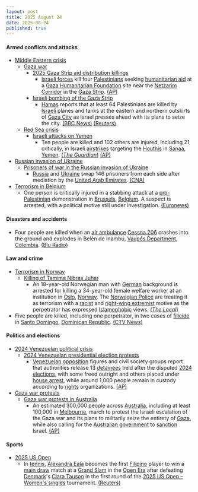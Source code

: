 ```yaml
---
layout: post
title: 2025 August 24
date: 2025-08-24
published: true
---
```



#### Armed conflicts and attacks

* [Middle Eastern crisis](https://en.wikipedia.org/wiki/Middle_Eastern_crisis_%282023%E2%80%93present%29 "Middle Eastern crisis (2023–present)")
  * [Gaza war](https://en.wikipedia.org/wiki/Gaza_war "Gaza war")
    * [2025 Gaza Strip aid distribution killings](https://en.wikipedia.org/wiki/2025_Gaza_Strip_aid_distribution_killings "2025 Gaza Strip aid distribution killings")
      * [Israeli forces](https://en.wikipedia.org/wiki/Israeli_Defence_Forces "Israeli Defence Forces") kill four [Palestinians](https://en.wikipedia.org/wiki/Palestinians "Palestinians") seeking [humanitarian aid](https://en.wikipedia.org/wiki/Humanitarian_aid "Humanitarian aid") at a [Gaza Humanitarian Foundation](https://en.wikipedia.org/wiki/Gaza_Humanitarian_Foundation "Gaza Humanitarian Foundation") site near the [Netzarim Corridor](https://en.wikipedia.org/wiki/Netzarim_Corridor "Netzarim Corridor") in the [Gaza Strip](https://en.wikipedia.org/wiki/Gaza_Strip "Gaza Strip"). [(AP)](https://apnews.com/article/israel-palestinians-hamas-gaza-war-08-24-2025-616dcac7f06b94119e692094d9515f16)
    * [Israeli bombing of the Gaza Strip](https://en.wikipedia.org/wiki/Israeli_bombing_of_the_Gaza_Strip "Israeli bombing of the Gaza Strip")
      * [Hamas](https://en.wikipedia.org/wiki/Hamas "Hamas") reports that at least 64 Palestinians are killed by [Israeli](https://en.wikipedia.org/wiki/Israel "Israel") planes and tanks at the eastern and northern outskirts of [Gaza City](https://en.wikipedia.org/wiki/Gaza_City "Gaza City") as Israel presses ahead with its plans to seize the city. [(BBC News)](https://www.bbc.com/news/articles/cvg478y8l09o) [(Reuters)](https://www.reuters.com/world/middle-east/israel-pounds-gaza-city-suburbs-vows-press-with-offensive-2025-08-24/)
  * [Red Sea crisis](https://en.wikipedia.org/wiki/Red_Sea_crisis "Red Sea crisis")
    * [Israeli attacks on Yemen](https://en.wikipedia.org/wiki/Israeli_attacks_on_Yemen_%28May_2025%E2%80%93present%29 "Israeli attacks on Yemen (May 2025–present)")
      * Ten people are killed and 102 others are injured, including 21 critically, in Israeli [airstrikes](https://en.wikipedia.org/wiki/Airstrike "Airstrike") targeting the [Houthis](https://en.wikipedia.org/wiki/Houthis "Houthis") in [Sanaa](https://en.wikipedia.org/wiki/Sanaa "Sanaa"), [Yemen](https://en.wikipedia.org/wiki/Yemen "Yemen"). [(*The Guardian*)](https://www.theguardian.com/world/2025/aug/24/israeli-strikes-hit-yemen-capital-in-retaliation-for-earlier-missile-attacks) [(AP)](https://apnews.com/article/israel-gaza-yemen-houthi-rebels-sanaa-248e1f1309776330eaf80939fb652220)
* [Russian invasion of Ukraine](https://en.wikipedia.org/wiki/Russian_invasion_of_Ukraine "Russian invasion of Ukraine")
  * [Prisoners of war in the Russian invasion of Ukraine](https://en.wikipedia.org/wiki/Prisoners_of_war_in_the_Russian_invasion_of_Ukraine "Prisoners of war in the Russian invasion of Ukraine")
    * [Russia](https://en.wikipedia.org/wiki/Russia "Russia") and [Ukraine](https://en.wikipedia.org/wiki/Ukraine "Ukraine") swap 146 prisoners from each side after mediation by the [United Arab Emirates](https://en.wikipedia.org/wiki/United_Arab_Emirates "United Arab Emirates"). [(CNA)](https://www.channelnewsasia.com/world/russia-and-ukraine-stage-new-prisoner-exchange-after-uae-mediation-5311541)
* [Terrorism in Belgium](https://en.wikipedia.org/wiki/Terrorism_in_Belgium "Terrorism in Belgium")
  * One person is critically injured in a stabbing attack at a [pro-Palestinian](https://en.wikipedia.org/wiki/Palestinian_nationalism "Palestinian nationalism") demonstration in [Brussels](https://en.wikipedia.org/wiki/Brussels "Brussels"), [Belgium](https://en.wikipedia.org/wiki/Belgium "Belgium"). A suspect is arrested, with a political motive still under investigation. [(Euronews)](https://www.euronews.com/my-europe/2025/08/24/person-stabbed-in-central-brussels-after-pro-palestine-demo)

#### Disasters and accidents

* Four people are killed when an [air ambulance](https://en.wikipedia.org/wiki/Air_medical_services "Air medical services") [Cessna 206](https://en.wikipedia.org/wiki/Cessna_206 "Cessna 206") crashes into the ground and explodes in Belén de Inambú, [Vaupés Department](https://en.wikipedia.org/wiki/Vaup%C3%A9s_Department "Vaupés Department"), [Colombia](https://en.wikipedia.org/wiki/Colombia "Colombia"). [(Blu Radio)](https://www.bluradio.com/nacion/avioneta-de-ambulancia-aerea-se-estrello-en-vaupes-cuatro-personas-fallecieron-rs15)

#### Law and crime

* [Terrorism in Norway](https://en.wikipedia.org/wiki/Terrorism_in_Norway "Terrorism in Norway")
  * [Killing of Tamima Nibras Juhar](https://en.wikipedia.org/wiki/Killing_of_Tamima_Nibras_Juhar "Killing of Tamima Nibras Juhar")
    * An 18-year-old Norwegian man with [German](https://en.wikipedia.org/wiki/Germans "Germans") background is arrested for killing a 34-year-old female welfare worker at an institution in [Oslo](https://en.wikipedia.org/wiki/Oslo "Oslo"), [Norway](https://en.wikipedia.org/wiki/Norway "Norway"). The [Norwegian Police](https://en.wikipedia.org/wiki/Norwegian_Police "Norwegian Police") are treating it as terrorism with a [racist](https://en.wikipedia.org/wiki/Racist "Racist") and [right-wing extremist](https://en.wikipedia.org/wiki/Right-wing_extremist "Right-wing extremist") motive as the perpetrator has expressed [Islamophobic](https://en.wikipedia.org/wiki/Islamophobic "Islamophobic") views. [(*The Local*)](https://www.thelocal.no/20250825/norway-teen-suspected-of-terrorism-after-social-worker-murder)
* Five people are killed, including one perpetrator, in two cases of [filicide](https://en.wikipedia.org/wiki/Filicide "Filicide") in [Santo Domingo](https://en.wikipedia.org/wiki/Santo_Domingo "Santo Domingo"), [Dominican Republic](https://en.wikipedia.org/wiki/Dominican_Republic "Dominican Republic"). [(CTV News)](https://www.ctvnews.ca/world/article/four-children-killed-by-parents-in-dominican-republic-police/)

#### Politics and elections

* [2024 Venezuelan political crisis](https://en.wikipedia.org/wiki/2024_Venezuelan_political_crisis "2024 Venezuelan political crisis")
  * [2024 Venezuelan presidential election protests](https://en.wikipedia.org/wiki/2024_Venezuelan_presidential_election_protests "2024 Venezuelan presidential election protests")
    * [Venezuelan](https://en.wikipedia.org/wiki/Venezuela "Venezuela") [opposition](https://en.wikipedia.org/wiki/Venezuelan_opposition "Venezuelan opposition") figures and civil society groups report that authorities release 13 [detainees](https://en.wikipedia.org/wiki/Political_prisoners_in_Venezuela "Political prisoners in Venezuela") held after the disputed [2024 elections](https://en.wikipedia.org/wiki/2024_Venezuelan_presidential_election "2024 Venezuelan presidential election"), with some freed outright and others placed under [house arrest](https://en.wikipedia.org/wiki/House_arrest "House arrest"), while around 1,000 people remain in custody according to [rights](https://en.wikipedia.org/wiki/Human_rights_in_Venezuela "Human rights in Venezuela") organizations. [(AP)](https://apnews.com/article/nicolas-maduro-political-prisoners-venezuela-election-president-b105d40ed698735f9c77f50f130b134e)
* [Gaza war protests](https://en.wikipedia.org/wiki/Gaza_war_protests "Gaza war protests")
  * [Gaza war protests in Australia](https://en.wikipedia.org/wiki/Gaza_war_protests_in_Australia "Gaza war protests in Australia")
    * An estimated 300,000 people across [Australia](https://en.wikipedia.org/wiki/Australia "Australia"), including at least 100,000 in [Melbourne](https://en.wikipedia.org/wiki/Melbourne "Melbourne"), march to protest the Israeli escalation of the Gaza war and its plans to militarily seize the entirety of [Gaza](https://en.wikipedia.org/wiki/Gaza_Strip "Gaza Strip"), while also calling for the [Australian government](https://en.wikipedia.org/wiki/Australian_government "Australian government") to [sanction](https://en.wikipedia.org/wiki/International_sanctions "International sanctions") Israel. [(AP)](https://apnews.com/article/australia-gaza-protests-4353dbcf2b21493c0323d113ab9cec4c)

#### Sports

* [2025 US Open](https://en.wikipedia.org/wiki/2025_US_Open_%28tennis%29 "2025 US Open (tennis)")
  * In [tennis](https://en.wikipedia.org/wiki/Tennis "Tennis"), [Alexandra Eala](https://en.wikipedia.org/wiki/Alexandra_Eala "Alexandra Eala") becomes the first [Filipino](https://en.wikipedia.org/wiki/Sports_in_the_Philippines "Sports in the Philippines") player to win a [main draw](https://en.wikipedia.org/wiki/Main_draw_%28tennis%29 "Main draw (tennis)") match at a [Grand Slam](https://en.wikipedia.org/wiki/Grand_Slam_%28tennis%29 "Grand Slam (tennis)") in the [Open Era](https://en.wikipedia.org/wiki/Open_Era "Open Era") after defeating [Denmark](https://en.wikipedia.org/wiki/Sport_in_Denmark "Sport in Denmark")'s [Clara Tauson](https://en.wikipedia.org/wiki/Clara_Tauson "Clara Tauson") in the first round of the [2025 US Open – Women's singles](https://en.wikipedia.org/wiki/2025_US_Open_%E2%80%93_Women%27s_singles "2025 US Open – Women's singles") tournament. [(Reuters)](https://www.reuters.com/sports/tennis/eala-advances-flushing-meadows-major-first-philippines-2025-08-25/)
